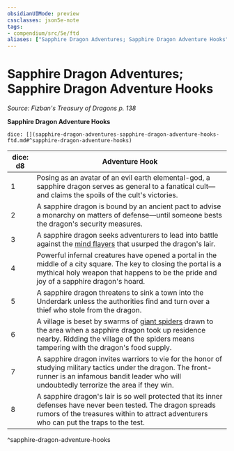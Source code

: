 ```yaml
---
obsidianUIMode: preview
cssclasses: json5e-note
tags:
- compendium/src/5e/ftd
aliases: ["Sapphire Dragon Adventures; Sapphire Dragon Adventure Hooks"]
---
```

# Sapphire Dragon Adventures; Sapphire Dragon Adventure Hooks
*Source: Fizban's Treasury of Dragons p. 138* 

**Sapphire Dragon Adventure Hooks**

`dice: [](sapphire-dragon-adventures-sapphire-dragon-adventure-hooks-ftd.md#^sapphire-dragon-adventure-hooks)`

| dice: d8 | Adventure Hook |
|----------|----------------|
| 1 | Posing as an avatar of an evil earth elemental-god, a sapphire dragon serves as general to a fanatical cult—and claims the spoils of the cult's victories. |
| 2 | A sapphire dragon is bound by an ancient pact to advise a monarchy on matters of defense—until someone bests the dragon's security measures. |
| 3 | A sapphire dragon seeks adventurers to lead into battle against the [mind flayers](5E2014官方资源/bestiary/aberration/mind-flayer.md) that usurped the dragon's lair. |
| 4 | Powerful infernal creatures have opened a portal in the middle of a city square. The key to closing the portal is a mythical holy weapon that happens to be the pride and joy of a sapphire dragon's hoard. |
| 5 | A sapphire dragon threatens to sink a town into the Underdark unless the authorities find and turn over a thief who stole from the dragon. |
| 6 | A village is beset by swarms of [giant spiders](5E2014官方资源/bestiary/beast/giant-spider.md) drawn to the area when a sapphire dragon took up residence nearby. Ridding the village of the spiders means tampering with the dragon's food supply. |
| 7 | A sapphire dragon invites warriors to vie for the honor of studying military tactics under the dragon. The front-runner is an infamous bandit leader who will undoubtedly terrorize the area if they win. |
| 8 | A sapphire dragon's lair is so well protected that its inner defenses have never been tested. The dragon spreads rumors of the treasures within to attract adventurers who can put the traps to the test. |
^sapphire-dragon-adventure-hooks